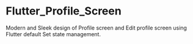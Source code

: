 # Flutter_Profile_Screen
Modern and Sleek design of Profile screen and Edit profile screen using Flutter default Set state management. 
